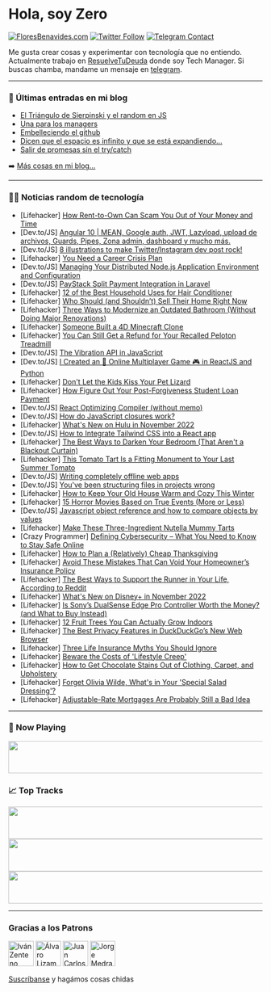 # Hola, soy Zero

[![FloresBenavides.com](https://img.shields.io/website?down_message=oops&label=MiBlog&style=for-the-badge&up_message=online&url=https%3A%2F%2Ffloresbenavides.com)](https://floresbenavides.com) [![Twitter Follow](https://img.shields.io/twitter/follow/ZeroDragon?color=%231DA1F2&label=Follow&logo=twitter&logoColor=ffffff&style=for-the-badge)](https://twitter.com/zerodragon) [![Telegram Contact](https://img.shields.io/badge/escr%C3%ADbeme-ZeroDragon-%2326A5E4?style=for-the-badge&logo=telegram)](https://t.me/zerodragon)

Me gusta crear cosas y experimentar con tecnología que no entiendo.
Actualmente trabajo en [ResuelveTuDeuda](http://github.com/resuelve) donde soy Tech Manager.
Si buscas chamba, mandame un mensaje en [telegram](https://t.me/zerodragon).

---

### 📕 Últimas entradas en mi blog
<!-- BLOG-POST-LIST:START -->
- [El Triángulo de Sierpinski y el random en JS](https://floresbenavides.com/el-triangulo-de-sierpinski-y-el-random-en-js/)
- [Una para los managers](https://floresbenavides.com/una-para-los-managers/)
- [Embelleciendo el github](https://floresbenavides.com/embelleciendo-el-github/)
- [Dicen que el espacio es infinito y que se está expandiendo…](https://floresbenavides.com/dicen-que-el-espacio-es-infinito-y-que-se-esta-expandiendo/)
- [Salir de promesas sin el try/catch](https://floresbenavides.com/salir-de-promesas-sin-el-try-catch/)
<!-- BLOG-POST-LIST:END -->

➡️ [Más cosas en mi blog...](https://floresbenavides.com)

---

### 👨‍💻 Noticias random de tecnología
<!-- TECH-POSTS:START -->
- [Lifehacker] [How Rent-to-Own Can Scam You Out of Your Money and Time](https://lifehacker.com/how-rent-to-own-can-scam-you-out-of-your-money-and-time-1849678724)
- [Dev.to/JS] [Angular 10 | MEAN, Google auth, JWT, Lazyload, upload de archivos, Guards, Pipes, Zona admin, dashboard y mucho más.](https://dev.to/dennysjmarquez/angular-10-mean-google-auth-jwt-lazyload-upload-de-archivos-guards-pipes-zona-admin-dashboard-y-mucho-mas-gi4)
- [Dev.to/JS] [8 illustrations to make Twitter/Instagram dev post rock!](https://dev.to/fredysandoval/8-illustrations-to-make-twitterinstagram-dev-post-rock-4863)
- [Lifehacker] [You Need a Career Crisis Plan](https://lifehacker.com/you-need-a-career-crisis-plan-1849674649)
- [Dev.to/JS] [Managing Your Distributed Node.js Application Environment and Configuration](https://dev.to/yugabyte/managing-your-distributed-nodejs-application-environment-and-configuration-236c)
- [Dev.to/JS] [PayStack Split Payment Integration in Laravel](https://dev.to/adeleyeayodeji/paystack-split-payment-integration-in-laravel-2kii)
- [Lifehacker] [12 of the Best Household Uses for Hair Conditioner](https://lifehacker.com/12-of-the-best-household-uses-for-hair-conditioner-1849678660)
- [Lifehacker] [Who Should &lpar;and Shouldn’t&rpar; Sell Their Home Right Now](https://lifehacker.com/who-should-and-shouldn-t-sell-their-home-right-now-1849674461)
- [Lifehacker] [Three Ways to Modernize an Outdated Bathroom &lpar;Without Doing Major Renovations&rpar;](https://lifehacker.com/three-ways-to-modernize-an-outdated-bathroom-without-d-1849678150)
- [Lifehacker] [Someone Built a 4D Minecraft Clone](https://lifehacker.com/someone-built-a-4d-minecraft-clone-1849677485)
- [Lifehacker] [You Can Still Get a Refund for Your Recalled Peloton Treadmill](https://lifehacker.com/you-can-still-get-a-refund-for-your-recalled-peloton-tr-1849677624)
- [Dev.to/JS] [The Vibration API in JavaScript](https://dev.to/amitavmishra99/the-vibration-api-in-javascript-3dbl)
- [Dev.to/JS] [I Created an 🤯 Online Multiplayer Game 🎮 in ReactJS and Python](https://dev.to/rajeshj3/i-created-an-online-multiplayer-game-in-reactjs-and-python-544o)
- [Lifehacker] [Don&#39;t Let the Kids Kiss Your Pet Lizard](https://lifehacker.com/dont-let-the-kids-kiss-your-pet-lizard-1849677874)
- [Lifehacker] [How Figure Out Your Post-Forgiveness Student Loan Payment](https://lifehacker.com/how-figure-out-your-post-forgiveness-student-loan-payme-1849676837)
- [Dev.to/JS] [React Optimizing Compiler &lpar;without memo&rpar;](https://dev.to/chandramarch18/react-optimizing-compiler-without-memo-1n3o)
- [Dev.to/JS] [How do JavaScript closures work?](https://dev.to/neeraj1997dev/how-do-javascript-closures-work-47jk)
- [Lifehacker] [What&#39;s New on Hulu in November 2022](https://lifehacker.com/whats-new-on-hulu-in-november-2022-1849676699)
- [Dev.to/JS] [How to Integrate Tailwind CSS into a React app](https://dev.to/nsilva1/how-to-integrate-tailwind-css-into-a-react-app-456o)
- [Lifehacker] [The Best Ways to Darken Your Bedroom &lpar;That Aren&#39;t a Blackout Curtain&rpar;](https://lifehacker.com/the-best-ways-to-darken-your-bedroom-that-arent-a-blac-1849674342)
- [Lifehacker] [This Tomato Tart Is a Fitting Monument to Your Last Summer Tomato](https://lifehacker.com/this-tomato-tart-is-a-fitting-monument-to-your-last-sum-1849669446)
- [Dev.to/JS] [Writing completely offline web apps](https://dev.to/cubiclesocial/writing-completely-offline-web-apps-5e56)
- [Dev.to/JS] [You&#39;ve been structuring files in projects wrong](https://dev.to/richardbray/youve-been-structuring-files-in-projects-wrong-1985)
- [Lifehacker] [How to Keep Your Old House Warm and Cozy This Winter](https://lifehacker.com/how-to-keep-your-old-house-warm-and-cozy-this-winter-1849676940)
- [Lifehacker] [15 Horror Movies Based on True Events &lpar;More or Less&rpar;](https://lifehacker.com/15-horror-movies-based-on-true-events-more-or-less-1849675670)
- [Dev.to/JS] [Javascript object reference and how to compare objects by values](https://dev.to/mohamedcaliph/javascript-object-reference-and-how-to-compare-objects-by-values-em1)
- [Lifehacker] [Make These Three-Ingredient Nutella Mummy Tarts](https://lifehacker.com/make-these-three-ingredient-nutella-mummy-tarts-1849645447)
- [Crazy Programmer] [Defining Cybersecurity – What You Need to Know to Stay Safe Online](https://www.thecrazyprogrammer.com/2022/10/defining-cybersecurity.html)
- [Lifehacker] [How to Plan a &lpar;Relatively&rpar; Cheap Thanksgiving](https://lifehacker.com/how-to-plan-a-relatively-cheap-thanksgiving-1849673643)
- [Lifehacker] [Avoid These Mistakes That Can Void Your Homeowner’s Insurance Policy](https://lifehacker.com/avoid-these-mistakes-that-can-void-your-homeowner-s-ins-1849672874)
- [Lifehacker] [The Best Ways to Support the Runner in Your Life, According to Reddit](https://lifehacker.com/the-best-ways-to-support-the-runner-in-your-life-accor-1849674299)
- [Lifehacker] [What&#39;s New on Disney+ in November 2022](https://lifehacker.com/whats-new-on-disney-in-november-2022-1849673854)
- [Lifehacker] [Is Sony’s DualSense Edge Pro Controller Worth the Money? &lpar;and What to Buy Instead&rpar;](https://lifehacker.com/is-sony-s-dualsense-edge-pro-controller-worth-the-money-1849674180)
- [Lifehacker] [12 Fruit Trees You Can Actually Grow Indoors](https://lifehacker.com/12-fruit-trees-you-can-actually-grow-indoors-1849672630)
- [Lifehacker] [The Best Privacy Features in DuckDuckGo’s New Web Browser](https://lifehacker.com/the-best-privacy-features-in-duckduckgo-s-new-web-brows-1849673422)
- [Lifehacker] [Three Life Insurance Myths You Should Ignore](https://lifehacker.com/three-life-insurance-myths-you-should-ignore-1849673651)
- [Lifehacker] [Beware the Costs of &#39;Lifestyle Creep&#39;](https://lifehacker.com/beware-the-costs-of-lifestyle-creep-1849672721)
- [Lifehacker] [How to Get Chocolate Stains Out of Clothing, Carpet, and Upholstery](https://lifehacker.com/how-to-get-chocolate-stains-out-of-clothing-carpet-an-1849672707)
- [Lifehacker] [Forget Olivia Wilde, What&#39;s in Your &#39;Special Salad Dressing&#39;?](https://lifehacker.com/forget-olivia-wilde-whats-in-your-special-salad-dressi-1849673100)
- [Lifehacker] [Adjustable-Rate Mortgages Are Probably Still a Bad Idea](https://lifehacker.com/adjustable-rate-mortgages-are-probably-still-a-bad-idea-1849669216)<!-- TECH-POSTS:END -->

---

### 🎵 Now Playing
<a href="https://spotify-now-playing-dun.vercel.app/now-playing?open"><img src="https://spotify-now-playing-dun.vercel.app/now-playing" width="540" height="64"></a>

### 📈 Top Tracks
<a href="https://spotify-now-playing-dun.vercel.app/top-tracks?i=1&open"><img src="https://spotify-now-playing-dun.vercel.app/top-tracks?i=1" width="540" height="64"></a>
<a href="https://spotify-now-playing-dun.vercel.app/top-tracks?i=2&open"><img src="https://spotify-now-playing-dun.vercel.app/top-tracks?i=2" width="540" height="64"></a>
<a href="https://spotify-now-playing-dun.vercel.app/top-tracks?i=3&open"><img src="https://spotify-now-playing-dun.vercel.app/top-tracks?i=3" width="540" height="64"></a>

---

### Gracias a los Patrons
[<img src="https://avatars.githubusercontent.com/u/243380?v=4" alt="Iván Zenteno" width="50px">](https://github.com/k001) [<img src="https://avatars.githubusercontent.com/u/19955639?v=4" alt="Álvaro Lizama" width="50px">](https://github.com/alvarolizama) [<img src="https://avatars.githubusercontent.com/u/2718753?v=4" alt="Juan Carlos Ruiz" width="50px">](https://github.com/JuanCrg90) [<img src="https://avatars.githubusercontent.com/u/37025?v=4" alt="Jorge Medrano" width="50px">](https://github.com/h1pp1e) 

[Suscríbanse](https://www.patreon.com/zerodragon) y hagámos cosas chidas
